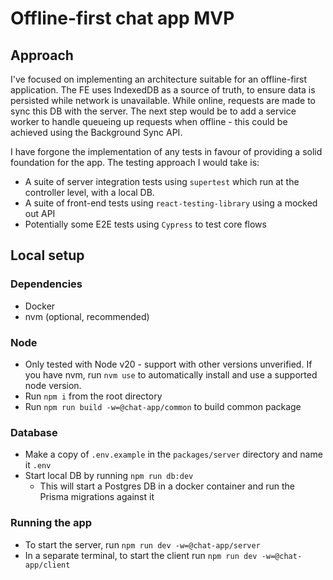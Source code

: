 # Offline-first chat app MVP

## Approach

I've focused on implementing an architecture suitable for an offline-first application. The FE uses IndexedDB as a source of truth, to ensure data is persisted while network is unavailable. While online, requests are made to sync this DB with the server. The next step would be to add a service worker to handle queueing up requests when offline - this could be achieved using the Background Sync API.

I have forgone the implementation of any tests in favour of providing a solid foundation for the app. The testing approach I would take is:

- A suite of server integration tests using `supertest` which run at the controller level, with a local DB.
- A suite of front-end tests using `react-testing-library` using a mocked out API
- Potentially some E2E tests using `Cypress` to test core flows

## Local setup

### Dependencies

- Docker
- nvm (optional, recommended)

### Node

- Only tested with Node v20 - support with other versions unverified.  If you have nvm, run `nvm use` to automatically install and use a supported node version.
- Run `npm i` from the root directory
- Run `npm run build -w=@chat-app/common` to build common package

### Database

- Make a copy of `.env.example` in the `packages/server` directory and name it `.env`
- Start local DB by running `npm run db:dev`
  - This will start a Postgres DB in a docker container and run the Prisma migrations against it

### Running the app

- To start the server, run `npm run dev -w=@chat-app/server`
- In a separate terminal, to start the client run `npm run dev -w=@chat-app/client`

